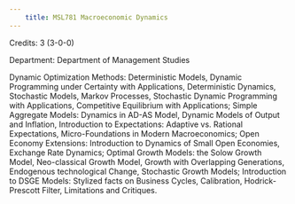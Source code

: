 ```yaml
---
    title: MSL781 Macroeconomic Dynamics
---
```

Credits: 3 (3-0-0)

Department: Department of Management Studies

Dynamic Optimization Methods: Deterministic Models, Dynamic Programming under Certainty with Applications, Deterministic Dynamics, Stochastic Models, Markov Processes, Stochastic Dynamic Programming with Applications, Competitive Equilibrium with Applications; Simple Aggregate Models: Dynamics in AD-AS Model, Dynamic Models of Output and Inflation, Introduction to Expectations: Adaptive vs. Rational Expectations, Micro-Foundations in Modern Macroeconomics; Open Economy Extensions: Introduction to Dynamics of Small Open Economies, Exchange Rate Dynamics; Optimal Growth Models: the Solow Growth Model, Neo-classical Growth Model, Growth with Overlapping Generations, Endogenous technological Change, Stochastic Growth Models; Introduction to DSGE Models: Stylized facts on Business Cycles, Calibration, Hodrick- Prescott Filter, Limitations and Critiques.